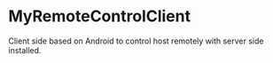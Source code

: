 # MyRemoteControlClient

Client side based on Android to control host remotely with server side installed.


